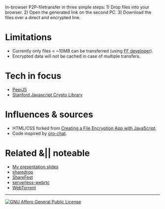 In-browser P2P-filetransfer in three simple steps: 1) Drop files into your browser. 2) Open the generated link on the second PC. 3) Download the files over a direct and encrypted line.

# Limitations
- Currently only files < ~10MB can be transferred (using [FF developer](https://www.mozilla.org/en-US/firefox/channel/#developer?utm_source=firefox-affiliates&utm_medium=banner&utm_campaign=aff-desktop-download-aurora)).
- Encrypted data will not be cached in case of multiple transfers.

# Tech in focus
- [PeerJS](https://github.com/peers/peerjs)
- [Stanford Javascript Crypto Library](https://github.com/bitwiseshiftleft/sjcl)

# Influences & sources
- HTML/CSS forked from [Creating a File Encryption App with JavaScript](http://tutorialzine.com/2013/11/javascript-file-encrypter/).
- Code inspired by [oro-chat](https://github.com/MyBoon/oro-chat).

# Related &|| noteable
- [My presentation slides](https://slides.com/pguth/peertransfer)
- [sharedrop](https://github.com/cowbell/sharedrop)
- [ShareFest](https://github.com/Peer5/ShareFest)
- [serverless-webrtc](https://github.com/cjb/serverless-webrtc/)
- [WebTorrent](https://github.com/feross/webtorrent)

***
[![GNU Affero General Public License](https://www.gnu.org/graphics/agplv3-155x51.png)](https://www.gnu.org/licenses/why-affero-gpl.html)
